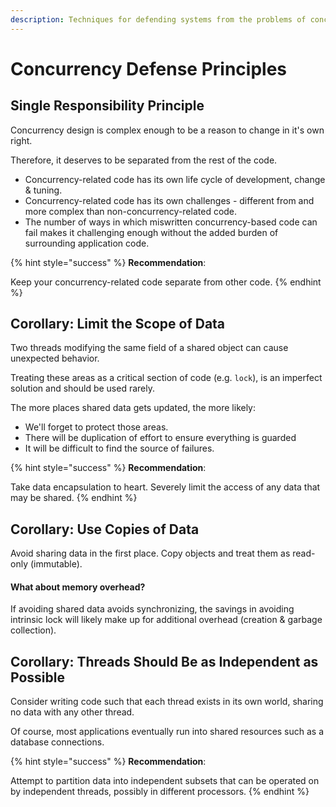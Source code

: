 ```yaml
---
description: Techniques for defending systems from the problems of concurrent code
---
```


# Concurrency Defense Principles

## Single Responsibility Principle

Concurrency design is complex enough to be a reason to change in it's own right.&#x20;

Therefore, it deserves to be separated from the rest of the code.

* Concurrency-related code has its own life cycle of development, change & tuning.
* Concurrency-related code has its own challenges - different from and more complex than non-concurrency-related code.
* The number of ways in which miswritten concurrency-based code can fail makes it challenging enough without the added burden of surrounding application code.

{% hint style="success" %}
**Recommendation**:

Keep your concurrency-related code separate from other code.
{% endhint %}

## Corollary: Limit the Scope of Data

Two threads modifying the same field of a shared object can cause unexpected behavior.

Treating these areas as a critical section of code (e.g. `lock`), is an imperfect solution and should be used rarely.

The more places shared data gets updated, the more likely:

* We'll forget to protect those areas.
* There will be duplication of effort to ensure everything is guarded
* It will be difficult to find the source of failures.

{% hint style="success" %}
**Recommendation**:

Take data encapsulation to heart. Severely limit the access of any data that may be shared.
{% endhint %}

## Corollary: Use Copies of Data

Avoid sharing data in the first place. Copy objects and treat them as read-only (immutable).

#### What about memory overhead?

If avoiding shared data avoids synchronizing, the savings in avoiding intrinsic lock will likely make up for additional overhead (creation & garbage collection).

## Corollary: Threads Should Be as Independent as Possible

Consider writing code such that each thread exists in its own world, sharing no data with any other thread.

Of course, most applications eventually run into shared resources such as a database connections.

{% hint style="success" %}
**Recommendation**:&#x20;

Attempt to partition data into independent subsets that can be operated on by independent threads, possibly in different processors.
{% endhint %}
